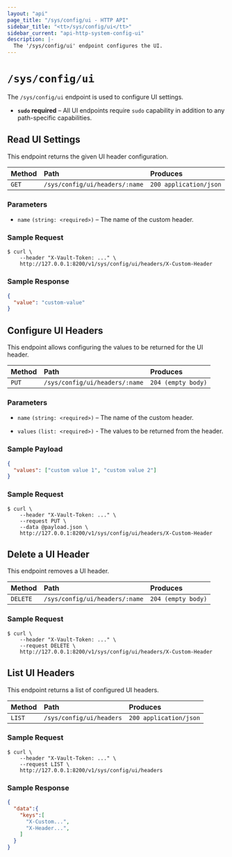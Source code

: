 ```yaml
---
layout: "api"
page_title: "/sys/config/ui - HTTP API"
sidebar_title: "<tt>/sys/config/ui</tt>"
sidebar_current: "api-http-system-config-ui"
description: |-
  The '/sys/config/ui' endpoint configures the UI.
---
```


# `/sys/config/ui`

The `/sys/config/ui` endpoint is used to configure UI settings.

- **`sudo` required** – All UI endpoints require `sudo` capability in
  addition to any path-specific capabilities.

## Read UI Settings

This endpoint returns the given UI header configuration.

| Method   | Path                         | Produces               |
| :------- | :--------------------------- | :--------------------- |
| `GET`    | `/sys/config/ui/headers/:name` | `200 application/json` |

### Parameters

- `name` `(string: <required>)` – The name of the custom header.

### Sample Request

```
$ curl \
    --header "X-Vault-Token: ..." \
    http://127.0.0.1:8200/v1/sys/config/ui/headers/X-Custom-Header
```

### Sample Response

```json
{
  "value": "custom-value"
}
```

## Configure UI Headers

This endpoint allows configuring the values to be returned for the UI header.

| Method   | Path                         | Produces               |
| :------- | :--------------------------- | :--------------------- |
| `PUT`    | `/sys/config/ui/headers/:name` | `204 (empty body)` |

### Parameters

- `name` `(string: <required>)` – The name of the custom header.

- `values` `(list: <required>)` - The values to be returned from the header.

### Sample Payload

```json
{
  "values": ["custom value 1", "custom value 2"]
}
```

### Sample Request

```
$ curl \
    --header "X-Vault-Token: ..." \
    --request PUT \
    --data @payload.json \
    http://127.0.0.1:8200/v1/sys/config/ui/headers/X-Custom-Header
```

## Delete a UI Header

This endpoint removes a UI header.

| Method   | Path                         | Produces               |
| :------- | :--------------------------- | :--------------------- |
| `DELETE` | `/sys/config/ui/headers/:name`| `204 (empty body)` |

### Sample Request

```
$ curl \
    --header "X-Vault-Token: ..." \
    --request DELETE \
    http://127.0.0.1:8200/v1/sys/config/ui/headers/X-Custom-Header
```

## List UI Headers

This endpoint returns a list of configured UI headers.

| Method   | Path                         | Produces               |
| :------- | :--------------------------- | :--------------------- |
| `LIST`   | `/sys/config/ui/headers`   | `200 application/json` |


### Sample Request

```
$ curl \
    --header "X-Vault-Token: ..." \
    --request LIST \
    http://127.0.0.1:8200/v1/sys/config/ui/headers
```

### Sample Response

```json
{
  "data":{
    "keys":[
      "X-Custom...",
      "X-Header...",
    ]
  }
}
```
